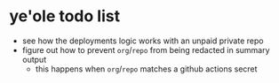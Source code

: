 # ye'ole todo list

- see how the deployments logic works with an unpaid private repo
- figure out how to prevent `org`/`repo` from being redacted in summary output
  - this happens when `org`/`repo` matches a github actions secret
